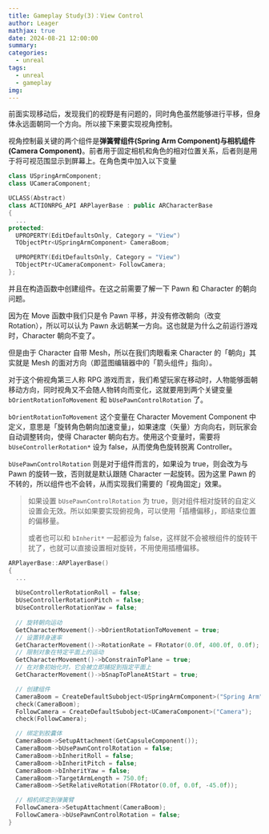 ```yaml
---
title: Gameplay Study(3)：View Control
author: Leager
mathjax: true
date: 2024-08-21 12:00:00
summary:
categories:
  - unreal
tags:
  - unreal
  - gameplay
img:
---
```


前面实现移动后，发现我们的视野是有问题的，同时角色虽然能够进行平移，但身体永远面朝同一个方向。所以接下来要实现视角控制。

<!-- more -->

视角控制最关键的两个组件是**弹簧臂组件(Spring Arm Component)**与**相机组件(Camera Component)**。前者用于固定相机和角色的相对位置关系，后者则是用于将可视范围显示到屏幕上。在角色类中加入以下变量

```cpp Character/Player/RPlayerBase.h
class USpringArmComponent;
class UCameraComponent;

UCLASS(Abstract)
class ACTIONRPG_API ARPlayerBase : public ARCharacterBase
{
  ...
protected:
  UPROPERTY(EditDefaultsOnly, Category = "View")
  TObjectPtr<USpringArmComponent> CameraBoom;

  UPROPERTY(EditDefaultsOnly, Category = "View")
  TObjectPtr<UCameraComponent> FollowCamera;
};
```

并且在构造函数中创建组件。在这之前需要了解一下 Pawn 和 Character 的朝向问题。

因为在 Move 函数中我们只是令 Pawn 平移，并没有修改朝向（改变 Rotation），所以可以认为 Pawn 永远朝某一方向。这也就是为什么之前运行游戏时，Character 朝向不变了。

但是由于 Character 自带 Mesh，所以在我们肉眼看来 Character 的「朝向」其实就是 Mesh 的面对方向（即蓝图编辑器中的「箭头组件」指向）。

对于这个俯视角第三人称 RPG 游戏而言，我们希望玩家在移动时，人物能够面朝移动方向，同时视角又不会随人物转向而变化，这就要用到两个关键变量 `bOrientRotationToMovement` 和 `bUsePawnControlRotation` 了。

`bOrientRotationToMovement` 这个变量在 Character Movement Component 中定义，意思是「旋转角色朝向加速变量」，如果速度（矢量）方向向右，则玩家会自动调整转向，使得 Character 朝向右方。使用这个变量时，需要将 `bUseControllerRotation*` 设为 false，从而使角色旋转脱离 Controller。

`bUsePawnControlRotation` 则是对于组件而言的，如果设为 true，则会改为与 Pawn 的旋转一致，否则就是默认跟随 Character 一起旋转。因为这里 Pawn 的不转的，所以组件也不会转，从而实现我们需要的「视角固定」效果。

> 如果设置 `bUsePawnControlRotation` 为 true，则对组件相对旋转的自定义设置会无效。所以如果要实现俯视角，可以使用「插槽偏移」，即结束位置的偏移量。
>
> 或者也可以和 `bInherit*` 一起都设为 false，这样就不会被根组件的旋转干扰了，也就可以直接设置相对旋转，不用使用插槽偏移。

```cpp Character/Player/RPlayerBase.cpp
ARPlayerBase::ARPlayerBase()
{
  ...
  
  bUseControllerRotationRoll = false;
  bUseControllerRotationPitch = false;
  bUseControllerRotationYaw = false;
  
  // 旋转朝向运动
  GetCharacterMovement()->bOrientRotationToMovement = true;
  // 设置转身速率
  GetCharacterMovement()->RotationRate = FRotator(0.0f, 400.0f, 0.0f);
  // 限制对象在特定平面上的运动
  GetCharacterMovement()->bConstrainToPlane = true;
  // 在对象初始化时，它会被立即捕捉到指定平面上
  GetCharacterMovement()->bSnapToPlaneAtStart = true;

  // 创建组件
  CameraBoom = CreateDefaultSubobject<USpringArmComponent>("Spring Arm");
  check(CameraBoom);
  FollowCamera = CreateDefaultSubobject<UCameraComponent>("Camera");
  check(FollowCamera);

  // 绑定到胶囊体
  CameraBoom->SetupAttachment(GetCapsuleComponent());
  CameraBoom->bUsePawnControlRotation = false;
  CameraBoom->bInheritRoll = false;
  CameraBoom->bInheritPitch = false;
  CameraBoom->bInheritYaw = false;
  CameraBoom->TargetArmLength = 750.0f;
  CameraBoom->SetRelativeRotation(FRotator(0.0f, 0.0f, -45.0f));

  // 相机绑定到弹簧臂
  FollowCamera->SetupAttachment(CameraBoom);
  FollowCamera->bUsePawnControlRotation = false;
}
```
